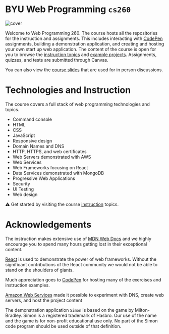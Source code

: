 # BYU **Web Programming** `cs260`

![cover](https://github.com/webprogramming260/.github/blob/08a41f59572d5a48fbc54d4c0bf28e698b35d634/profile/webprogrammingcover.jpg?raw=true)

Welcome to Web Programming 260. The course hosts all the repositories for the instruction and assignments. This includes interacting with [CodePen](https://codepen.io) assignments, building a demonstration application, and creating and hosting your own start up web application. The content of the course is open for you to browse the [instruction topics](https://github.com/webprogramming260/.github/blob/main/profile/instructionTopics.md#readme) and [example projects](https://github.com/webprogramming260/.github/blob/main/profile/essentials/simon/simon.md). Assignments, quizzes, and tests are submitted through Canvas.

You can also view the [course slides](https://github.com/webprogramming260/.github/blob/main/profile/slides/slides.md#readme) that are used for in person discussions.

# Technologies and Instruction

The course covers a full stack of web programming technologies and topics.

- Command console
- HTML
- CSS
- JavaScript
- Responsive design
- Domain Names and DNS
- HTTP, HTTPS, and web certificates
- Web Servers demonstrated with AWS
- Web Services
- Web Frameworks focusing on React
- Data Services demonstrated with MongoDB
- Progressive Web Applications
- Security
- UI Testing
- Web design

⚠ Get started by visiting the course [instruction](https://github.com/webprogramming260/.github/blob/main/profile/instructionTopics.md#readme) topics.

# Acknowledgements

The instruction makes extensive use of [MDN Web Docs](https://developer.mozilla.org/) and we highly encourage you to spend many hours getting lost in their exceptional content.

[React](https://reactjs.org) is used to demonstrate the power of web frameworks. Without the significant contributions of the React community we would not be able to stand on the shoulders of giants.

Much appreciation goes to [CodePen](https://codepen.io) for hosting many of the exercises and instruction examples.

[Amazon Web Services](https://aws.amazon.com) made it possible to experiment with DNS, create web servers, and host the project content

The demonstration application `Simon` is based on the game by Milton-Bradley. Simon is a registered trademark of Hasbro. Our use of the name and the game is for non-profit educational use only. No part of the Simon code program should be used outside of that definition.
